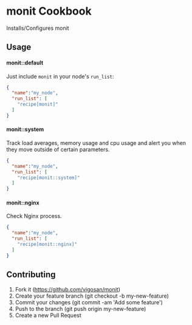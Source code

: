 monit Cookbook
==============
Installs/Configures monit

Usage
-----
#### monit::default
Just include `monit` in your node's `run_list`:

```json
{
  "name":"my_node",
  "run_list": [
    "recipe[monit]"
  ]
}
```

#### monit::system

Track load averages, memory usage and cpu usage and alert you when they move outside of certain parameters.


```json
{
  "name":"my_node",
  "run_list": [
    "recipe[monit::system]"
  ]
}
```


#### monit::nginx

Check Nginx process.


```json
{
  "name":"my_node",
  "run_list": [
    "recipe[monit::nginx]"
  ]
}
```

Contributing
------------
1. Fork it (https://github.com/vigosan/monit)
2. Create your feature branch (git checkout -b my-new-feature)
3. Commit your changes (git commit -am 'Add some feature')
4. Push to the branch (git push origin my-new-feature)
5. Create a new Pull Request
